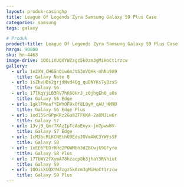 ```yaml
---
layout: produk-casinghp
title: League Of Legends Zyra Samsung Galaxy S9 Plus Case
categories: samsung
tags: galaxy

# Produk
product-title: League Of Legends Zyra Samsung Galaxy S9 Plus Case
harga: 90000
sku: hn-4463
image-drive: 1OOiiXUQXYWZzgz5k0zm3gMiHoCt1rzcw
gallery:
  - url: 1e2XW_CH6SnQiw6mJtS3nVQHk-mhNu9A9
    title: Galaxy Note 8
  - url: 1sZhvHBs2grjdNvd4Qg_quBNYKs7yBzsS
    title: Galaxy S6
  - url: 17lKqYjLB3RV7hK60HrJ_z0jhgEh0_a0s
    title: Galaxy S6 Edge
  - url: 1gklFWeafYEWhOF9xOf8LOyM_qAU_HM9D
    title: Galaxy S6 Edge Plus
  - url: 1od15SrGPpKRz2Gu82TFKKA-2a8MJLw6r
    title: Galaxy S7
  - url: 13vj9_GmrTXAzIpTcAoEnyx-jm7pwwWV-
    title: Galaxy S7 Edge
  - url: 1cM3bcRLKCNEthG9EdsJOVmAWC3YWYsSF
    title: Galaxy S8
  - url: 1xEE6PEOrRHq2POWMbh3dZBCwjk9GFyre
    title: Galaxy S8 Plus
  - url: 17TbWY2fXymA78hzacp8b3jhaY3RVhiut
    title: Galaxy S9
  - url: 1OOiiXUQXYWZzgz5k0zm3gMiHoCt1rzcw
    title: Galaxy S9 Plus
---
```

